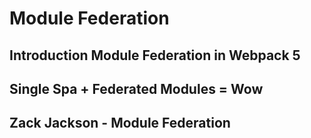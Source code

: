 # Module Federation

## Introduction Module Federation in Webpack 5

## Single Spa + Federated Modules = Wow

## Zack Jackson - Module Federation
